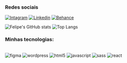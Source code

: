 ### Redes sociais

[![Intagram](https://img.shields.io/badge/Instagram-1B1B1D?style=for-the-badge&logo=instagram&logoColor=FF7300)](https://www.instagram.com/felipec_castilho/)
[![Linkedin](https://img.shields.io/badge/LinkedIn-1B1B1D?style=for-the-badge&logo=linkedin&logoColor=FF7300)](https://www.linkedin.com/in/felipe-coutinho-141354243/)
[![Behance](https://img.shields.io/badge/Behance-1B1B1D?style=for-the-badge&logo=behance&logoColor=FF7300)](https://www.behance.net/felipecoutinho10)

![Felipe's GitHub stats](https://github-readme-stats.vercel.app/api?username=FelCastilho&show_icons=true&bg_color=1B1B1D&icon_color=FF7300&title_color=FFFFFF&text_color=FFFFFF&border_color=1B1B1D&ring_color=FFFFFF&hide_border=true&ring_background=1B1B1D)
![Top Langs](https://github-readme-stats.vercel.app/api/top-langs/?username=FelCastilho&layout=compact&bg_color=1B1B1D&title_color=FFFFFF&text_color=FFFFFF&border_color=1B1B1D&hide_border=true)

### Minhas tecnologias:

<div style="display: inline_block"><br/>
    <img align="center" alt="figma" src="https://img.shields.io/badge/Figma-1B1B1D?style=for-the-badge&logo=figma&logoColor=FF7300">
    <img align="center" alt="wordpress" src="https://img.shields.io/badge/Wordpress-1B1B1D?style=for-the-badge&logo=wordpress&logoColor=FF7300">
    <img align="center" alt="html5" src="https://img.shields.io/badge/HTML5-1B1B1D?style=for-the-badge&logo=html5&logoColor=FF7300">
    <img align="center" alt="javascript" src="https://img.shields.io/badge/JavaScript-1B1B1D?style=for-the-badge&logo=javascript&logoColor=FF7300">
    <img align="center" alt="sass" src="https://img.shields.io/badge/Sass-1B1B1D?style=for-the-badge&logo=sass&logoColor=FF7300">
    <img align="center" alt="react" src="https://img.shields.io/badge/React-1B1B1D?style=for-the-badge&logo=react&logoColor=FF7300">
</div><br/>
